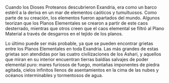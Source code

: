 Cuando los Dioses Proteanos descubrieron Exandria, era como un barco estéril a la deriva en un mar de elementos caóticos y tumultuosos. Como parte de su creación, los elementos fueron apartados del mundo. Algunos teorizan que los Planos Elementales se crearon a partir de este caos desterrado, mientras que otros creen que el caos elemental se filtró al Plano Material a través de desgarros en el tejido de los planos.

Lo último puede ser más probable, ya que se pueden encontrar grietas entre los Planos Elementales en toda Exandria. Las más grandes de estas grietas son atendidas por las cuatro civilizaciones de los Ashari, y aquellos que miran en su interior encuentran tierras baldías salvajes de poder elemental puro: mares furiosos de fuego, montañas imponentes de piedra agitada, cielos infinitos llenos de asentamientos en la cima de las nubes y océanos interminables y tormentosos de agua.